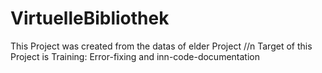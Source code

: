 # VirtuelleBibliothek

This Project was created from the datas of elder Project //n
Target of this Project is Training: Error-fixing and inn-code-documentation
